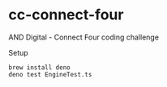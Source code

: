 # cc-connect-four
AND Digital - Connect Four coding challenge

Setup

```shell
brew install deno
deno test EngineTest.ts
```